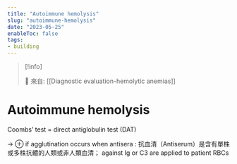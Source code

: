 ```yaml
---
title: "Autoimmune hemolysis"
slug: "autoimmune-hemolysis"
date: "2023-05-25"
enableToc: false
tags:
- building
---
```


> [!info]
>
> 🌱 來自: [[Diagnostic evaluation-hemolytic anemias]]

# Autoimmune hemolysis

Coombs’ test
= direct antiglobulin test (DAT)

→ ⊕ if agglutination occurs
	when antisera
	: 抗血清（Antiserum）是含有單株或多株抗體的人類或非人類血清；
	against Ig or C3 are applied to patient RBCs
